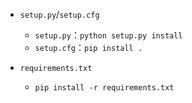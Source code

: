 
- `setup.py`/`setup.cfg`
	- `setup.py`：`python setup.py install`
	- `setup.cfg`：`pip install .`

- `requirements.txt`
	- `pip install -r requirements.txt`